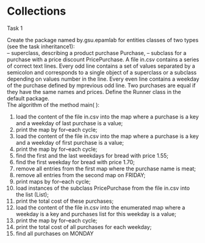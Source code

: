 # Collections

Task 1

Create the package named by.gsu.epamlab for entities classes of two types (see 
the task inheritance1):  
– superclass, describing a product purchase Purchase, 
– subclass for a purchase with a price discount PricePurchase. 
A file in.csv contains a series of ​correct text lines. Every odd line contains a set of values separated by a semicolon and corresponds to a single object of a superclass or a subclass depending on values number in the line. Every even line contains a weekday of the purchase defined by mprevious odd line. 
Two purchases are equal if they have the same names and prices. 
Define the Runner class in the default package.  
The algorithm of the method main( ): 
1. load the content of the file in.csv into ​the map where a purchase is a key and a weekday of last purchase is a value; 
2. print the map by for–each cycle; 
3. load the content of the file in.csv into ​the map where a purchase is a key and a weekday of first purchase is a value; 
4. print the map by for–each cycle; 
5. find the first and the last weekdays for bread with price 1.55; 
6. find the first weekday for bread with price 1.70​; 
7. remove all entries from the first map where the purchase name is meat; 
8. remove all entries from the second map on FRIDAY; 
9. print maps by for–each cycle;
10. load instances of the subclass PricePurchase from the file in.csv into the list (List<PricePurchase>);
11. print the total cost of these purchases;
12. load the content of the file in.csv into the enumerated map where a weekday is a key and purchases list for this weekday is a value; 
13. print the map by for–each cycle;
14. print the total cost of all purchases for each weekday; 
15. find all purchases on MONDAY
